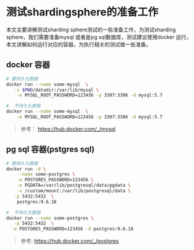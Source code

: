 # 测试shardingsphere的准备工作


本文主要讲解测试sharding sphere测试的一些准备工作，为测试sharding sphere，我们需要准备mysql 或者是pg sql数据库，测试建议使用docker 运行，本文讲解如何运行对应的容器，为执行相关的测试做一些准备。




## docker 容器 

```bash 
# 要持久化数据
docker run --name some-mysql  \
   -v $PWD/datadir:/var/lib/mysql \
    -e MYSQL_ROOT_PASSWORD=123456 -p 3307:3306 -d mysql:5.7

#  不持久化数据
docker run --name some-mysql  \
    -e MYSQL_ROOT_PASSWORD=123456 -p 3307:3306 -d mysql:5.7

```

> 参考：  https://hub.docker.com/_/mysql


## pg sql 容器(pstgres sql)


```bash 
# 要持久化数据
docker run -d \
    --name some-postgres \
    -e POSTGRES_PASSWORD=123456 \
    -e PGDATA=/var/lib/postgresql/data/pgdata \
    -v /custom/mount:/var/lib/postgresql/data \
   -p 5432:5432  \
    postgres:9.6.18

#  不持久化数据
docker run --name some-postgres \
   -p 5432:5432  \
  -e POSTGRES_PASSWORD=123456 -d postgres:9.6.18

````


> 参考:  https://hub.docker.com/_/postgres


